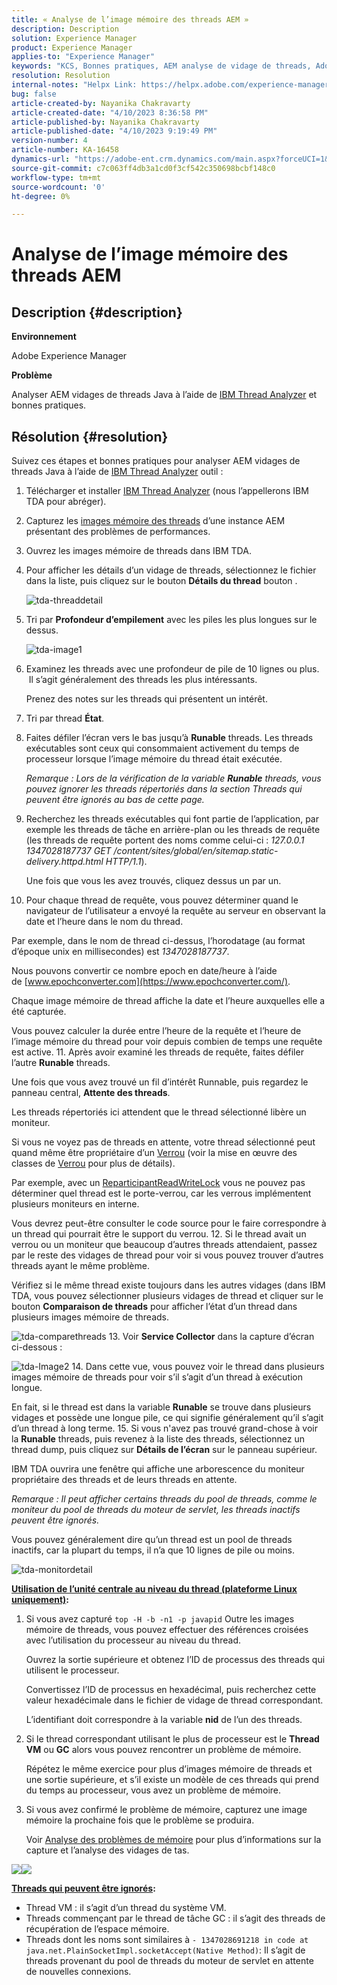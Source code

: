 ```yaml
---
title: « Analyse de l’image mémoire des threads AEM »
description: Description
solution: Experience Manager
product: Experience Manager
applies-to: "Experience Manager"
keywords: "KCS, Bonnes pratiques, AEM analyse de vidage de threads, Adobe Experience Manager, Java, Analyseur de threads IBM"
resolution: Resolution
internal-notes: "Helpx Link: https://helpx.adobe.com/experience-manager/kb/thread-dump-analysis.html"
bug: false
article-created-by: Nayanika Chakravarty
article-created-date: "4/10/2023 8:36:58 PM"
article-published-by: Nayanika Chakravarty
article-published-date: "4/10/2023 9:19:49 PM"
version-number: 4
article-number: KA-16458
dynamics-url: "https://adobe-ent.crm.dynamics.com/main.aspx?forceUCI=1&pagetype=entityrecord&etn=knowledgearticle&id=70f9ec69-dfd7-ed11-a7c7-6045bd006b3d"
source-git-commit: c7c063ff4db3a1cd0f3cf542c350698bcbf148c0
workflow-type: tm+mt
source-wordcount: '0'
ht-degree: 0%

---
```


# Analyse de l’image mémoire des threads AEM

## Description {#description}


<b>Environnement</b>

Adobe Experience Manager

<b>Problème</b>

Analyser AEM vidages de threads Java à l’aide de [IBM Thread Analyzer](https://www.ibm.com/support/pages/ibm-thread-and-monitor-dump-analyzer-java-tmda) et bonnes pratiques.


## Résolution {#resolution}


Suivez ces étapes et bonnes pratiques pour analyser AEM vidages de threads Java à l’aide de [IBM Thread Analyzer](https://www.ibm.com/support/pages/ibm-thread-and-monitor-dump-analyzer-java-tmda) outil :

1. Télécharger et installer [IBM Thread Analyzer](https://www.ibm.com/support/pages/ibm-thread-and-monitor-dump-analyzer-java-tmda) (nous l’appellerons IBM TDA pour abréger).
2. Capturez les [images mémoire des threads](https://helpx.adobe.com/experience-manager/kb/thread-dumps-collection-analysis.html) d’une instance AEM présentant des problèmes de performances.
3. Ouvrez les images mémoire de threads dans IBM TDA.
4. Pour afficher les détails d’un vidage de threads, sélectionnez le fichier dans la liste, puis cliquez sur le bouton <b>Détails du thread</b> bouton .

   ![tda-threaddetail](https://helpx.adobe.com/content/dam/help/en/experience-manager/kb/thread-dump-analysis/_jcr_content/main-pars/image_1587732783/tda-threaddetail.png "tda-threaddetail")
5. Tri par <b>Profondeur d’empilement</b> avec les piles les plus longues sur le dessus.

   ![tda-image1](https://helpx.adobe.com/content/dam/help/en/experience-manager/kb/thread-dump-analysis/_jcr_content/main-pars/image/tda-image1.png)
6. Examinez les threads avec une profondeur de pile de 10 lignes ou plus.  Il s’agit généralement des threads les plus intéressants.

   Prenez des notes sur les threads qui présentent un intérêt.
7. Tri par thread <b>État</b>.
8. Faites défiler l’écran vers le bas jusqu’à <b>Runable</b> threads. Les threads exécutables sont ceux qui consommaient activement du temps de processeur lorsque l’image mémoire du thread était exécutée.

   *Remarque : Lors de la vérification de la variable <b>Runable</b> threads, vous pouvez ignorer les threads répertoriés dans la section Threads qui peuvent être ignorés au bas de cette page.*


9. Recherchez les threads exécutables qui font partie de l’application, par exemple les threads de tâche en arrière-plan ou les threads de requête (les threads de requête portent des noms comme celui-ci : *127.0.0.1 1347028187737 GET /content/sites/global/en/sitemap.static-delivery.httpd.html HTTP/1.1*).

   Une fois que vous les avez trouvés, cliquez dessus un par un.
10. Pour chaque thread de requête, vous pouvez déterminer quand le navigateur de l’utilisateur a envoyé la requête au serveur en observant la date et l’heure dans le nom du thread.

   Par exemple, dans le nom de thread ci-dessus, l’horodatage (au format d’époque unix en millisecondes) est *1347028187737*.

   Nous pouvons convertir ce nombre epoch en date/heure à l’aide de [www.epochconverter.com](https://www.epochconverter.com/).

   Chaque image mémoire de thread affiche la date et l’heure auxquelles elle a été capturée.

   Vous pouvez calculer la durée entre l’heure de la requête et l’heure de l’image mémoire du thread pour voir depuis combien de temps une requête est active.
11. Après avoir examiné les threads de requête, faites défiler l’autre <b>Runable</b> threads.

   Une fois que vous avez trouvé un fil d’intérêt Runnable, puis regardez le panneau central, <b>Attente des threads</b>.

   Les threads répertoriés ici attendent que le thread sélectionné libère un moniteur.

   Si vous ne voyez pas de threads en attente, votre thread sélectionné peut quand même être propriétaire d’un [Verrou](https://docs.oracle.com/javase/1.5.0/docs/api/java/util/concurrent/locks/Lock.html) (voir la mise en œuvre des classes de [Verrou](https://docs.oracle.com/javase/1.5.0/docs/api/java/util/concurrent/locks/Lock.html) pour plus de détails).

   Par exemple, avec un [ReparticipantReadWriteLock](https://docs.oracle.com/javase/1.5.0/docs/api/java/util/concurrent/locks/ReentrantReadWriteLock.html) vous ne pouvez pas déterminer quel thread est le porte-verrou, car les verrous implémentent plusieurs moniteurs en interne.

   Vous devrez peut-être consulter le code source pour le faire correspondre à un thread qui pourrait être le support du verrou.
12. Si le thread avait un verrou ou un moniteur que beaucoup d’autres threads attendaient, passez par le reste des vidages de thread pour voir si vous pouvez trouver d’autres threads ayant le même problème.

   Vérifiez si le même thread existe toujours dans les autres vidages (dans IBM TDA, vous pouvez sélectionner plusieurs vidages de thread et cliquer sur le bouton <b>Comparaison de threads</b> pour afficher l’état d’un thread dans plusieurs images mémoire de threads.

   ![tda-comparethreads](https://helpx.adobe.com/content/dam/help/en/experience-manager/kb/thread-dump-analysis/_jcr_content/main-pars/image_1159496390/tda-comparethreads.png)
13. Voir <b>Service Collector</b> dans la capture d’écran ci-dessous :

   ![tda-Image2](https://helpx.adobe.com/content/dam/help/en/experience-manager/kb/thread-dump-analysis/_jcr_content/main-pars/image_1730877898/tda-Image2.png)
14. Dans cette vue, vous pouvez voir le thread dans plusieurs images mémoire de threads pour voir s’il s’agit d’un thread à exécution longue.

   En fait, si le thread est dans la variable <b>Runable</b> se trouve dans plusieurs vidages et possède une longue pile, ce qui signifie généralement qu’il s’agit d’un thread à long terme.
15. Si vous n&#39;avez pas trouvé grand-chose à voir la <b>Runable</b> threads, puis revenez à la liste des threads, sélectionnez un thread dump, puis cliquez sur <b>Détails de l’écran</b> sur le panneau supérieur.

   IBM TDA ouvrira une fenêtre qui affiche une arborescence du moniteur propriétaire des threads et de leurs threads en attente.

   *Remarque : Il peut afficher certains threads du pool de threads, comme le moniteur du pool de threads du moteur de servlet, les threads inactifs peuvent être ignorés.*

   Vous pouvez généralement dire qu’un thread est un pool de threads inactifs, car la plupart du temps, il n’a que 10 lignes de pile ou moins.

   ![tda-monitordetail](https://helpx.adobe.com/content/dam/help/en/experience-manager/kb/thread-dump-analysis/_jcr_content/main-pars/image_1106466084/tda-monitordetail.png)




<u><b>Utilisation de l’unité centrale au niveau du thread (plateforme Linux uniquement)</b></u><b>:</b>

1. Si vous avez capturé `top -H -b -n1 -p javapid` Outre les images mémoire de threads, vous pouvez effectuer des références croisées avec l’utilisation du processeur au niveau du thread.

   Ouvrez la sortie supérieure et obtenez l’ID de processus des threads qui utilisent le processeur.

   Convertissez l’ID de processus en hexadécimal, puis recherchez cette valeur hexadécimale dans le fichier de vidage de thread correspondant.

   L’identifiant doit correspondre à la variable <b>nid</b> de l’un des threads.
2. Si le thread correspondant utilisant le plus de processeur est le <b>Thread VM</b> ou <b>GC</b> alors vous pouvez rencontrer un problème de mémoire.

   Répétez le même exercice pour plus d’images mémoire de threads et une sortie supérieure, et s’il existe un modèle de ces threads qui prend du temps au processeur, vous avez un problème de mémoire.
3. Si vous avez confirmé le problème de mémoire, capturez une image mémoire la prochaine fois que le problème se produira.

   Voir [Analyse des problèmes de mémoire](https://experienceleague.adobe.com/docs/experience-cloud-kcs/kbarticles/KA-17482.html?lang=fr) pour plus d’informations sur la capture et l’analyse des vidages de tas.


![](https://helpx.adobe.com/libs/cq/ui/resources/0.gif)![](https://helpx.adobe.com/libs/cq/ui/resources/0.gif)

<b><u>Threads qui peuvent être ignorés</u>:</b>

- Thread VM : il s’agit d’un thread du système VM.
- Threads commençant par le thread de tâche GC : il s’agit des threads de récupération de l’espace mémoire.
- Threads dont les noms sont similaires à `- 1347028691218 in code at java.net.PlainSocketImpl.socketAccept(Native Method)`: Il s’agit de threads provenant du pool de threads du moteur de servlet en attente de nouvelles connexions.

